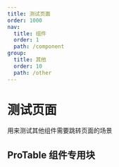 ```yaml
---
title: 测试页面
order: 1000
nav:
  title: 组件
  order: 1
  path: /component
group:
  title: 其他
  order: 10
  path: /other
---
```


# 测试页面

用来测试其他组件需要跳转页面的场景

## ProTable 组件专用块

<code src="../demos/sample/test-pro-table.tsx" />

